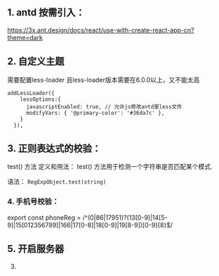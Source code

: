 ## 1. antd 按需引入：
https://3x.ant.design/docs/react/use-with-create-react-app-cn?theme=dark

## 2. 自定义主题

需要配置less-loader
且less-loader版本需要在6.0.0以上，又不能太高

```
addLessLoader({
    lessOptions:{
      javascriptEnabled: true, // 允许js修改antd里less文件
      modifyVars: { '@primary-color': '#36da7c' },
    }
  }),
```

## 3. 正则表达式的校验：
test() 方法
定义和用法：
test() 方法用于检测一个字符串是否匹配某个模式.

语法：
`RegExpObject.test(string)`


### 4. 手机号校验：
export const phoneReg = /^(0|86|17951)?(13[0-9]|14[5-9]|15[012356789]|166|17[0-8]|18[0-9]|19[8-9])[0-9]{8}$/


## 5. 开启服务器

3. 